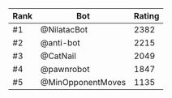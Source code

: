 Rank|Bot|Rating
---|---|---
#1|@NilatacBot|2382
#2|@anti-bot|2215
#3|@CatNail|2049
#4|@pawnrobot|1847
#5|@MinOpponentMoves|1135
